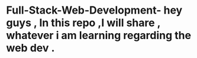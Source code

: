 # Full-Stack-Web-Development- hey guys , In this repo ,I will share , whatever i am learning  regarding  the web dev . 
